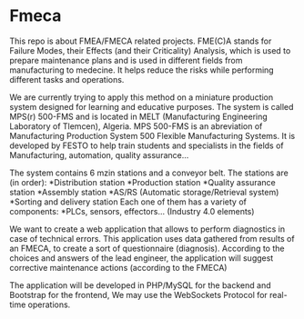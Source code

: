 # Fmeca
This repo is about FMEA/FMECA related projects.
FME(C)A stands for Failure Modes, their Effects (and their Criticality) Analysis,
which is used to prepare maintenance plans and is used in different fields from
manufacturing to medecine. It helps reduce the risks while performing different
tasks and operations.

We are currently trying to apply this method on a miniature production system designed
for learning and educative purposes. The system is called MPS(r) 500-FMS and is located
in MELT (Manufacturing Engineering Laboratory of Tlemcen), Algeria.
MPS 500-FMS is an abreviation of Manufacturing Production System 500 Flexible Manufacturing
Systems. It is developed by FESTO to help train students and specialists in the fields of
Manufacturing, automation, quality assurance...

The system contains 6 mzin stations and a conveyor belt.
The stations are (in order):
*Distribution station
*Production station
*Quality assurance station
*Assembly station
*AS/RS (Automatic storage/Retrieval system)
*Sorting and delivery station
Each one of them has a variety of components:
*PLCs, sensors, effectors... (Industry 4.0 elements)

We want to create a web application that allows to perform diagnostics in case of technical errors.
This application uses data gathered from results of an FMECA, to create a sort of questionnaire (diagnosis).
According to the choices and answers of the lead engineer, the application will suggest corrective maintenance actions (according to the FMECA)

The application will be developed in PHP/MySQL for the backend and Bootstrap for the frontend,
We may use the WebSockets Protocol for real-time operations.
